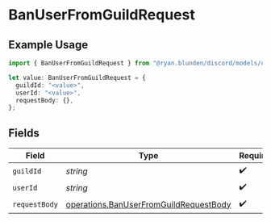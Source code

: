 # BanUserFromGuildRequest

## Example Usage

```typescript
import { BanUserFromGuildRequest } from "@ryan.blunden/discord/models/operations";

let value: BanUserFromGuildRequest = {
  guildId: "<value>",
  userId: "<value>",
  requestBody: {},
};
```

## Fields

| Field                                                                                            | Type                                                                                             | Required                                                                                         | Description                                                                                      |
| ------------------------------------------------------------------------------------------------ | ------------------------------------------------------------------------------------------------ | ------------------------------------------------------------------------------------------------ | ------------------------------------------------------------------------------------------------ |
| `guildId`                                                                                        | *string*                                                                                         | :heavy_check_mark:                                                                               | N/A                                                                                              |
| `userId`                                                                                         | *string*                                                                                         | :heavy_check_mark:                                                                               | N/A                                                                                              |
| `requestBody`                                                                                    | [operations.BanUserFromGuildRequestBody](../../models/operations/banuserfromguildrequestbody.md) | :heavy_check_mark:                                                                               | N/A                                                                                              |